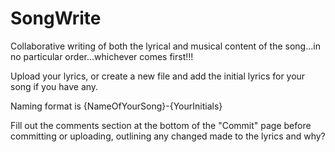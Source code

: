 # SongWrite

Collaborative writing of both the lyrical and musical content of the song...in no particular order...whichever comes first!!!

Upload your lyrics, or create a new file and add the initial lyrics for your song if you have any.

Naming format is {NameOfYourSong}-{YourInitials}

Fill out the comments section at the bottom of the "Commit" page before committing or uploading, outlining any changed made to the lyrics and why?
